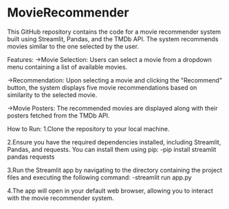 # MovieRecommender
This GitHub repository contains the code for a movie recommender system built using Streamlit, Pandas, and the TMDb API. The system recommends movies similar to the one selected by the user.

Features:
->Movie Selection: Users can select a movie from a dropdown menu containing a list of available movies.

->Recommendation: Upon selecting a movie and clicking the "Recommend" button, the system displays five movie recommendations based on similarity to the selected movie.

->Movie Posters: The recommended movies are displayed along with their posters fetched from the TMDb API.

How to Run:
1.Clone the repository to your local machine.

2.Ensure you have the required dependencies installed, including Streamlit, Pandas, and requests. You can install them using pip:
-pip install streamlit pandas requests

3.Run the Streamlit app by navigating to the directory containing the project files and executing the following command:
-streamlit run app.py

4.The app will open in your default web browser, allowing you to interact with the movie recommender system.

